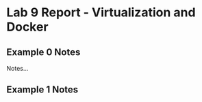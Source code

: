 # Lab 9 Report - Virtualization and Docker

## Example 0 Notes

Notes...
<!-- [Link to my build]()
![Checkpoint 2 Screenshot](./screenshots/x.png) -->

## Example 1 Notes

